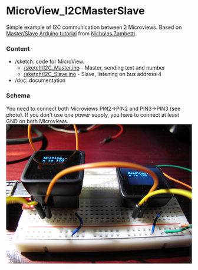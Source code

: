 MicroView_I2CMasterSlave
========================

Simple example of I2C communication between 2 Microviews. Based on [Master/Slave Arduino tutorial](http://arduino.cc/en/Tutorial/MasterWriter) 
from [Nicholas Zambetti](http://www.zambetti.com).


### Content
- /sketch: code for MicroView. 
  - [/sketch/I2C_Master.ino](/sketch/I2C_Master.ino) - Master, sending text and number 
  - [/sketch/I2C_Slave.ino](/sketch/I2C_Slave.ino) - Slave, listening on bus address 4
- /doc: documentation 
 
### Schema 
You need to connect both Microviews PIN2->PIN2 and PIN3->PIN3 (see photo). If you don't use one power supply, 
you have to connect at least GND on both Microviews.  
![Photo](/doc/master_slave.png) 
